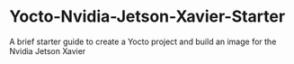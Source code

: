 # Yocto-Nvidia-Jetson-Xavier-Starter
A brief starter guide to create a Yocto project and build an image for the Nvidia Jetson Xavier 
